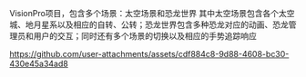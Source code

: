 VisionPro项目，包含多个场景：太空场景和恐龙世界
其中太空场景包含各个太空城、地月星系以及相应的自转、公转；恐龙世界包含多种恐龙对应的动画、恐龙管理员和用户的交互；同时还有多个场景的切换以及相应的手势追踪响应


https://github.com/user-attachments/assets/cdf884c8-9d88-4608-bc30-430e45a34ad8

